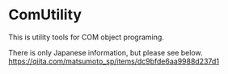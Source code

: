 # ComUtility
This is utility tools for COM object programing.

There is only Japanese information, but please see below.
https://qiita.com/matsumoto_sp/items/dc9bfde6aa9988d237d1
